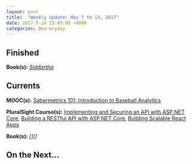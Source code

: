 ```yaml
---
layout: post
title:  "Weekly Update: May 7 to 13, 2017"
date: 2017-5-14 15:45:00 +0000
categories: Dev-eryday
---
```



Finished
--------
**Book(s):** *[Siddartha][sid]* 

Currents
--------
**MOOC(s):** [Sabermetrics 101: Introduction to Baseball Analytics][saber]

**PluralSight Course(s):** [Implementing and Securing an API with ASP.NET Core][core], [Building a RESTful API with ASP.NET Core][rest], [Building Scalable React Apps][re]

**Book(s):** *[][]*

On the Next...
--------


[rest]: https://app.pluralsight.com/library/courses/asp-dot-net-core-restful-api-building/table-of-contents
[mac]: https://app.pluralsight.com/library/courses/dotnet-core-mac-linux-getting-started/table-of-contents
[core]: https://app.pluralsight.com/library/courses/aspdotnetcore-implementing-securing-api/table-of-contents
[re]: https://app.pluralsight.com/library/courses/react-boilerplate-building-scalable-apps/table-of-contents
[rb]: https://www.reactboilerplate.com
[sid]: https://en.wikipedia.org/wiki/Siddhartha_(novel)
[saber]: https://www.edx.org/course/sabermetrics-101-introduction-baseball-bux-sabr101x-0